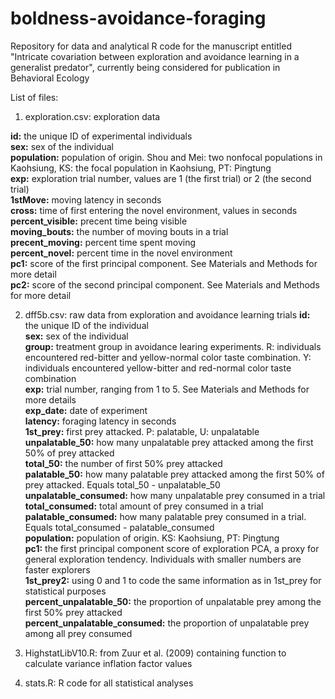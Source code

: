 # boldness-avoidance-foraging
Repository for data and analytical R code for the manuscript entitled "Intricate covariation between exploration and avoidance learning in a generalist predator", currently being considered for publication in Behavioral Ecology  

List of files:

1. exploration.csv: exploration data

**id:** the unique ID of experimental individuals  
**sex:** sex of the individual  
**population:** population of origin. Shou and Mei: two nonfocal populations in Kaohsiung, KS: the focal population in Kaohsiung, PT: Pingtung  
**exp:** exploration trial number, values are 1 (the first trial) or 2 (the second trial)  
**1stMove:** moving latency in seconds  
**cross:** time of first entering the novel environment, values in seconds  
**percent_visible:** precent time being visible  
**moving_bouts:** the number of moving bouts in a trial  
**precent_moving:** percent time spent moving  
**percent_novel:** percent time in the novel environment  
**pc1:** score of the first principal component. See Materials and Methods for more detail  
**pc2:** score of the second principal component. See Materials and Methods for more detail  
 
2. dff5b.csv: raw data from exploration and avoidance learning trials
**id:** the unique ID of the individual  
  **sex:** sex of the individual  
  **group:** treatment group in avoidance learing experiments. R: individuals encountered red-bitter and yellow-normal color taste combination. Y:   
             individuals encountered yellow-bitter and red-normal color taste combination  
  **exp:** trial number, ranging from 1 to 5. See Materials and Methods for more details  
  **exp_date:** date of experiment  
  **latency:** foraging latency in seconds  
  **1st_prey:** first prey attacked. P: palatable, U: unpalatable  
  **unpalatable_50:** how many unpalatable prey attacked among the first 50% of prey attacked  
  **total_50:** the number of first 50% prey attacked  
  **palatable_50:** how many palatable prey attacked among the first 50% of prey attacked. Equals total_50 - unpalatable_50  
  **unpalatable_consumed:** how many unpalatable prey consumed in a trial  
  **total_consumed:** total amount of prey consumed in a trial  
  **palatable_consumed:** how many palatable prey consumed in a trial. Equals total_consumed - palatable_consumed  
  **population:** population of origin. KS: Kaohsiung, PT: Pingtung  
  **pc1:** the first principal component score of exploration PCA, a proxy for general exploration tendency. Individuals with smaller numbers are faster              explorers  
  **1st_prey2:** using 0 and 1 to code the same information as in 1st_prey for statistical purposes  
  **percent_unpalatable_50:** the proportion of unpalatable prey among the first 50% prey attacked  
  **percent_unpalatable_consumed:** the proportion of unpalatable prey among all prey consumed  

3. HighstatLibV10.R: from Zuur et al. (2009) containing function to calculate variance inflation factor values
4. stats.R: R code for all statistical analyses 
